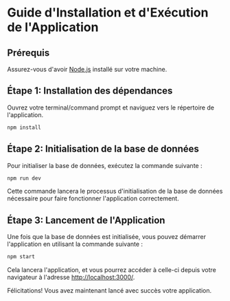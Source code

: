 # Guide d'Installation et d'Exécution de l'Application

## Prérequis
Assurez-vous d'avoir [Node.js](https://nodejs.org/) installé sur votre machine.

## Étape 1: Installation des dépendances
Ouvrez votre terminal/command prompt et naviguez vers le répertoire de l'application.

```bash
npm install
```

## Étape 2: Initialisation de la base de données
Pour initialiser la base de données, exécutez la commande suivante :

```bash
npm run dev
```

Cette commande lancera le processus d'initialisation de la base de données nécessaire pour faire fonctionner l'application correctement.

## Étape 3: Lancement de l'Application
Une fois que la base de données est initialisée, vous pouvez démarrer l'application en utilisant la commande suivante :

```bash
npm start
```

Cela lancera l'application, et vous pourrez accéder à celle-ci depuis votre navigateur à l'adresse [http://localhost:3000/](http://localhost:3000/).

Félicitations! Vous avez maintenant lancé avec succès votre application.
